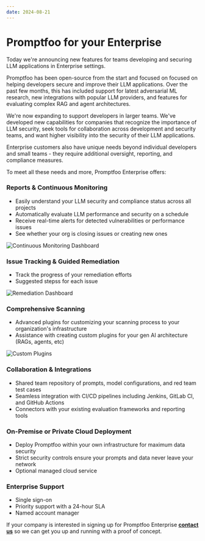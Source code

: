 ```yaml
---
date: 2024-08-21
---
```


# Promptfoo for your Enterprise

Today we're announcing new features for teams developing and securing LLM applications in Enterprise settings.

Promptfoo has been open-source from the start and focused on focused on helping developers secure and improve their LLM applications. Over the past few months, this has included support for latest adversarial ML research, new integrations with popular LLM providers, and features for evaluating complex RAG and agent architectures.

We're now expanding to support developers in larger teams. We've developed new capabilities for companies that recognize the importance of LLM security, seek tools for collaboration across development and security teams, and want higher visibility into the security of their LLM applications.

<!-- truncate -->

Enterprise customers also have unique needs beyond individual developers and small teams - they require additional oversight, reporting, and compliance measures.

To meet all these needs and more, Promptfoo Enterprise offers:

### Reports & Continuous Monitoring

- Easily understand your LLM security and compliance status across all projects
- Automatically evaluate LLM performance and security on a schedule
- Receive real-time alerts for detected vulnerabilities or performance issues
- See whether your org is closing issues or creating new ones

![Continuous Monitoring Dashboard](/img/continuous-testing.png)

### Issue Tracking & Guided Remediation

- Track the progress of your remediation efforts
- Suggested stepss for each issue

![Remediation Dashboard](/img/riskreport-2@2x.png)

### Comprehensive Scanning

- Advanced plugins for customizing your scanning process to your organization's infrastructure
- Assistance with creating custom plugins for your gen AI architecture (RAGs, agents, etc)

![Custom Plugins](/img/riskreport-1@2x.png)

### Collaboration & Integrations

- Shared team repository of prompts, model configurations, and red team test cases
- Seamless integration with CI/CD pipelines including Jenkins, GitLab CI, and GitHub Actions
- Connectors with your existing evaluation frameworks and reporting tools

### On-Premise or Private Cloud Deployment

- Deploy Promptfoo within your own infrastructure for maximum data security
- Strict security controls ensure your prompts and data never leave your network
- Optional managed cloud service

### Enterprise Support

- Single sign-on
- Priority support with a 24-hour SLA
- Named account manager

If your company is interested in signing up for Promptfoo Enterprise **[contact us](mailto:inquiries@promptfoo.com)** so we can get you up and running with a proof of concept.

